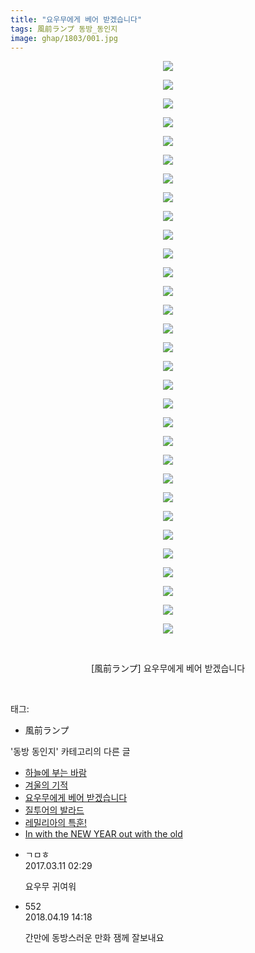 ```yaml
---
title: "요우무에게 베어 받겠습니다"
tags: 風前ランプ 동방_동인지
image: ghap/1803/001.jpg
---
```

<div class="article">
<p style="text-align: center; clear: none; float: none;"><img src="{{ site.nasurl }}/ghap/1803/001.jpg"/></p>
<p style="text-align: center; clear: none; float: none;"><img src="{{ site.nasurl }}/ghap/1803/002.jpg"/></p>
<p style="text-align: center; clear: none; float: none;"><img src="{{ site.nasurl }}/ghap/1803/003.jpg"/></p>
<p style="text-align: center; clear: none; float: none;"><img src="{{ site.nasurl }}/ghap/1803/004.jpg"/></p>
<p style="text-align: center; clear: none; float: none;"><img src="{{ site.nasurl }}/ghap/1803/005.jpg"/></p>
<p style="text-align: center; clear: none; float: none;"><img src="{{ site.nasurl }}/ghap/1803/006.jpg"/></p>
<p style="text-align: center; clear: none; float: none;"><img src="{{ site.nasurl }}/ghap/1803/007.jpg"/></p>
<p style="text-align: center; clear: none; float: none;"><img src="{{ site.nasurl }}/ghap/1803/008.jpg"/></p>
<p style="text-align: center; clear: none; float: none;"><img src="{{ site.nasurl }}/ghap/1803/009.jpg"/></p>
<p style="text-align: center; clear: none; float: none;"><img src="{{ site.nasurl }}/ghap/1803/010.jpg"/></p>
<p style="text-align: center; clear: none; float: none;"><img src="{{ site.nasurl }}/ghap/1803/011.jpg"/></p>
<p style="text-align: center; clear: none; float: none;"><img src="{{ site.nasurl }}/ghap/1803/012.jpg"/></p>
<p style="text-align: center; clear: none; float: none;"><img src="{{ site.nasurl }}/ghap/1803/013.jpg"/></p>
<p style="text-align: center; clear: none; float: none;"><img src="{{ site.nasurl }}/ghap/1803/014.jpg"/></p>
<p style="text-align: center; clear: none; float: none;"><img src="{{ site.nasurl }}/ghap/1803/015.jpg"/></p>
<p style="text-align: center; clear: none; float: none;"><img src="{{ site.nasurl }}/ghap/1803/016.jpg"/></p>
<p style="text-align: center; clear: none; float: none;"><img src="{{ site.nasurl }}/ghap/1803/017.jpg"/></p>
<p style="text-align: center; clear: none; float: none;"><img src="{{ site.nasurl }}/ghap/1803/018.jpg"/></p>
<p style="text-align: center; clear: none; float: none;"><img src="{{ site.nasurl }}/ghap/1803/019.jpg"/></p>
<p style="text-align: center; clear: none; float: none;"><img src="{{ site.nasurl }}/ghap/1803/020.jpg"/></p>
<p style="text-align: center; clear: none; float: none;"><img src="{{ site.nasurl }}/ghap/1803/021.jpg"/></p>
<p style="text-align: center; clear: none; float: none;"><img src="{{ site.nasurl }}/ghap/1803/022.jpg"/></p>
<p style="text-align: center; clear: none; float: none;"><img src="{{ site.nasurl }}/ghap/1803/023.jpg"/></p>
<p style="text-align: center; clear: none; float: none;"><img src="{{ site.nasurl }}/ghap/1803/024.jpg"/></p>
<p style="text-align: center; clear: none; float: none;"><img src="{{ site.nasurl }}/ghap/1803/025.jpg"/></p>
<p style="text-align: center; clear: none; float: none;"><img src="{{ site.nasurl }}/ghap/1803/026.jpg"/></p>
<p style="text-align: center; clear: none; float: none;"><img src="{{ site.nasurl }}/ghap/1803/027.jpg"/></p>
<p style="text-align: center; clear: none; float: none;"><img src="{{ site.nasurl }}/ghap/1803/028.jpg"/></p>
<p style="text-align: center; clear: none; float: none;"><img src="{{ site.nasurl }}/ghap/1803/029.jpg"/></p>
<p style="text-align: center; clear: none; float: none;"><img src="{{ site.nasurl }}/ghap/1803/030.jpg"/></p>
<p style="text-align: center; clear: none; float: none;"><img src="{{ site.nasurl }}/ghap/1803/031.jpg"/></p>
<p style="text-align: center; clear: none; float: none;"><br/></p>
<p style="text-align: center; clear: none; float: none;">[風前ランプ] 요우무에게 베어 받겠습니다</p>
<p><br/></p>
</div><div class="tagTrail">
<p>태그: </p>
<ul>
<li>風前ランプ</li>
</ul>
</div><div class="another">
<p>'동방 동인지' 카테고리의 다른 글</p>
<ul>
<li><a href="/2016-08-24-ghap_1805">하늘에 부는 바람</a></li>
<li><a href="/2016-08-24-ghap_1804">겨울의 기적</a></li>
<li><a href="/2016-08-24-ghap_1803">요우무에게 베어 받겠습니다</a></li>
<li><a href="/2016-08-24-ghap_1802">질투어의 발라드</a></li>
<li><a href="/2016-08-23-ghap_1801">레밀리아의 특훈!</a></li>
<li><a href="/2016-08-23-ghap_1800">In with the NEW YEAR out with the old</a></li>
</ul>
</div><div class="cb_module cb_fluid">
<div class="cb_wrt cb_profile">
<div class="comment">
<ul>
<li class="cb_thumb_off" id="comment14936359">
<div class="cb_comment_area">
<div class="cb_info_area">
<div class="cb_section">
<span class="cb_nick_name">ㄱㅁㅎ</span>
</div>
<div class="cb_section">
<span class="cb_date">2017.03.11 02:29 </span>
</div>
</div>
<div class="cb_dsc_comment">
<p class="cb_dsc">
											요우무 귀여워
										</p>
</div>
</div></li>
<li class="cb_thumb_off" id="comment15241357">
<div class="cb_comment_area">
<div class="cb_info_area">
<div class="cb_section">
<span class="cb_nick_name">552</span>
</div>
<div class="cb_section">
<span class="cb_date">2018.04.19 14:18 </span>
</div>
</div>
<div class="cb_dsc_comment">
<p class="cb_dsc">
											간만에 동방스러운 만화 잼께 잘보내요
										</p>
</div>
</div></li>
</ul>
</div>
</div><!-- commentList close -->
</div>
<br/>
<p id="refer"></p>
<br/>

